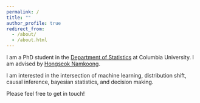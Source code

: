 ```yaml
---
permalink: /
title: ""
author_profile: true
redirect_from: 
  - /about/
  - /about.html
---
```

I am a PhD student in the [Department of Statistics](http://stat.columbia.edu/) at Columbia University.
I am advised by [Hongseok Namkoong](https://hsnamkoong.github.io/).

I am interested in the intersection of machine learning, distribution shift, causal inference, bayesian statistics, and decision making.

Please feel free to get in touch!
